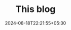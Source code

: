 ---
title: "This blog"
description: 
date: 2024-08-18T22:21:55+05:30
image: 
math: 
license: 
hidden: false
comments: false
categories:
    - Tech
tags:
    - Mac
weight: 1       # You can add weight to some posts to override the default sorting (date descending)
draft: true
---